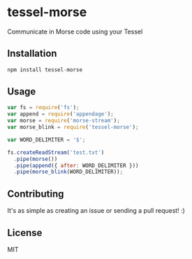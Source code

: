 # tessel-morse

Communicate in Morse code using your Tessel

## Installation

``` js
npm install tessel-morse
```

## Usage

``` js
var fs = require('fs');
var append = require('appendage');
var morse = require('morse-stream');
var morse_blink = require('tessel-morse');

var WORD_DELIMITER = '$';

fs.createReadStream('test.txt')
  .pipe(morse())
  .pipe(append({ after: WORD_DELIMITER }))
  .pipe(morse_blink(WORD_DELIMITER));
```

## Contributing

It's as simple as creating an issue or sending a pull request! :)

## License

MIT
